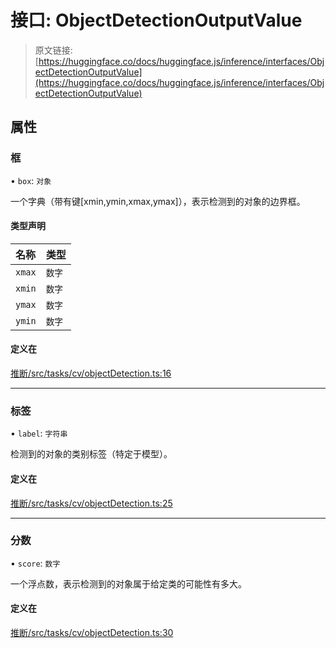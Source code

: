 # 接口: ObjectDetectionOutputValue

> 原文链接: [https://huggingface.co/docs/huggingface.js/inference/interfaces/ObjectDetectionOutputValue](https://huggingface.co/docs/huggingface.js/inference/interfaces/ObjectDetectionOutputValue)

## 属性

### 框

• `box`: `对象`

一个字典（带有键[xmin,ymin,xmax,ymax]），表示检测到的对象的边界框。

#### 类型声明

| 名称 | 类型 |
| :-- | :-- |
| `xmax` | `数字` |
| `xmin` | `数字` |
| `ymax` | `数字` |
| `ymin` | `数字` |

#### 定义在

[推断/src/tasks/cv/objectDetection.ts:16](https://github.com/huggingface/huggingface.js/blob/main/packages/inference/src/tasks/cv/objectDetection.ts#L16)

* * *

### 标签

• `label`: `字符串`

检测到的对象的类别标签（特定于模型）。

#### 定义在

[推断/src/tasks/cv/objectDetection.ts:25](https://github.com/huggingface/huggingface.js/blob/main/packages/inference/src/tasks/cv/objectDetection.ts#L25)

* * *

### 分数

• `score`: `数字`

一个浮点数，表示检测到的对象属于给定类的可能性有多大。

#### 定义在

[推断/src/tasks/cv/objectDetection.ts:30](https://github.com/huggingface/huggingface.js/blob/main/packages/inference/src/tasks/cv/objectDetection.ts#L30)
